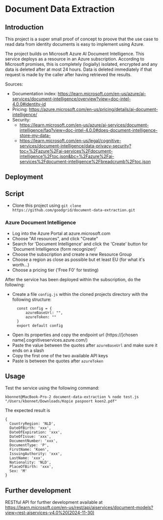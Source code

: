 # Document Data Extraction

## Introduction
This project is a super small proof of concept to proove that the use case to read data from identity documents is easy to implement using Azure. 

The project builds on Microsoft Azure AI Document Intelligence. This service deploys as a resource in an Azure subscription. According to Microsoft promises, this is completely (logially) isolated, encrypted and any data is deleted after at most 24 hours. Data is deleted immediately if that request is made by the caller after having retrieved the results.

Sources:
- Documentation index: https://learn.microsoft.com/en-us/azure/ai-services/document-intelligence/overview?view=doc-intel-4.0.0#identity-id
- Pricing: https://azure.microsoft.com/en-us/pricing/details/ai-document-intelligence/
- Security: 
  - https://learn.microsoft.com/en-us/azure/ai-services/document-intelligence/faq?view=doc-intel-4.0.0#does-document-intelligence-store-my-data-
  - https://learn.microsoft.com/en-us/legal/cognitive-services/document-intelligence/data-privacy-security?toc=%2Fazure%2Fai-services%2Fdocument-intelligence%2Ftoc.json&bc=%2Fazure%2Fai-services%2Fdocument-intelligence%2Fbreadcrumb%2Ftoc.json


## Deployment

## Script

- Clone this project using `git clone https://github.com/goodgrid/document-data-extraction.git`

### Azure Document Intelligence

- Log into the Azure Portal at azure.microsoft.com
- Choose "All resources", and click "Create"
- Search for 'Document Intelligence' and click the 'Create' button for 'Document Intelligence (form recognizer)'
- Choose the subscription and create a new Resource Group
- Choose a region as close as possible but et least EU (for what it's worth...)
- Choose a pricing tier ('Free F0' for testing)

After the service has been deployed within the subscription, do the following:

- Create a file `config.js` within the cloned projects directory with the following structure:
  ```
    const config = {
        azureBaseUrl: "",
        azureToken: ""
    }
    export default config
  ```
- Open its properties and copy the endpoint url (https://[chosen name].cognitiveservices.azure.com/)
- Paste the value between the quotes after `azureBaseUrl` and make sure it ends on a slash
- Copy the first one of the two available API keys 
- Paste is between the quotes after `azureToken`

## Usage

Test the service using the following command:
```
kbonnet@MacBook-Pro-2 document-data-extraction % node test.js "/Users/kbonnet/Downloads/Kopie paspoort koen2.pdf"
```

The expected result is

```
{
  CountryRegion: 'NLD',
  DateOfBirth: 'xxx',
  DateOfExpiration: 'xxx',
  DateOfIssue: 'xxx',
  DocumentNumber: 'xxx',
  DocumentType: 'P',
  FirstName: 'Koen',
  IssuingAuthority: 'xxx',
  LastName: 'xxx',
  Nationality: 'NLD',
  PlaceOfBirth: 'xxx',
  Sex: 'M'
}
```

## Further development

RESTful API for further development available at https://learn.microsoft.com/en-us/rest/api/aiservices/document-models?view=rest-aiservices-v4.0%20(2024-11-30)